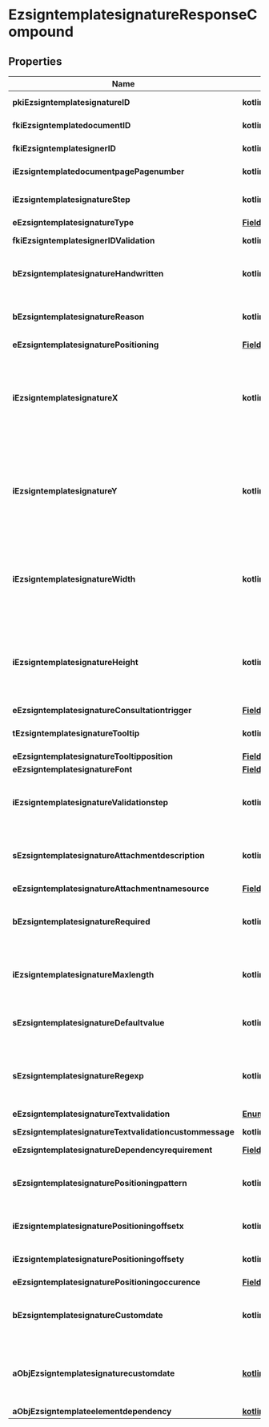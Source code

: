 
# EzsigntemplatesignatureResponseCompound

## Properties
| Name | Type | Description | Notes |
| ------------ | ------------- | ------------- | ------------- |
| **pkiEzsigntemplatesignatureID** | **kotlin.Int** | The unique ID of the Ezsigntemplatesignature |  |
| **fkiEzsigntemplatedocumentID** | **kotlin.Int** | The unique ID of the Ezsigntemplatedocument |  |
| **fkiEzsigntemplatesignerID** | **kotlin.Int** | The unique ID of the Ezsigntemplatesigner |  |
| **iEzsigntemplatedocumentpagePagenumber** | **kotlin.Int** | The page number in the Ezsigntemplatedocument |  |
| **iEzsigntemplatesignatureStep** | **kotlin.Int** | The step when the Ezsigntemplatesigner will be invited to sign |  |
| **eEzsigntemplatesignatureType** | [**FieldEEzsigntemplatesignatureType**](FieldEEzsigntemplatesignatureType.md) |  |  |
| **fkiEzsigntemplatesignerIDValidation** | **kotlin.Int** | The unique ID of the Ezsigntemplatesigner |  [optional] |
| **bEzsigntemplatesignatureHandwritten** | **kotlin.Boolean** | Whether the Ezsigntemplatesignature must be handwritten or not when eEzsigntemplatesignatureType &#x3D; Signature. |  [optional] |
| **bEzsigntemplatesignatureReason** | **kotlin.Boolean** | Whether the Ezsigntemplatesignature must include a reason or not when eEzsigntemplatesignatureType &#x3D; Signature. |  [optional] |
| **eEzsigntemplatesignaturePositioning** | [**FieldEEzsigntemplatesignaturePositioning**](FieldEEzsigntemplatesignaturePositioning.md) |  |  [optional] |
| **iEzsigntemplatesignatureX** | **kotlin.Int** | The X coordinate (Horizontal) where to put the Ezsigntemplatesignature on the page.  Coordinate is calculated at 100dpi (dot per inch). So for example, if you want to put the Ezsigntemplatesignature 2 inches from the left border of the page, you would use \&quot;200\&quot; for the X coordinate. |  [optional] |
| **iEzsigntemplatesignatureY** | **kotlin.Int** | The Y coordinate (Vertical) where to put the Ezsigntemplatesignature on the page.  Coordinate is calculated at 100dpi (dot per inch). So for example, if you want to put the Ezsigntemplatesignature 3 inches from the top border of the page, you would use \&quot;300\&quot; for the Y coordinate. |  [optional] |
| **iEzsigntemplatesignatureWidth** | **kotlin.Int** | The width of the Ezsigntemplatesignature.  Size is calculated at 100dpi (dot per inch). So for example, if you want the Ezsigntemplatesignature to have a width of 2 inches, you would use \&quot;200\&quot; for the iEzsigntemplatesignatureWidth. |  [optional] |
| **iEzsigntemplatesignatureHeight** | **kotlin.Int** | The height of the Ezsigntemplatesignature.  Size is calculated at 100dpi (dot per inch). So for example, if you want the Ezsigntemplatesignature to have an height of 2 inches, you would use \&quot;200\&quot; for the iEzsigntemplatesignatureHeight. |  [optional] |
| **eEzsigntemplatesignatureConsultationtrigger** | [**FieldEEzsigntemplatesignatureConsultationtrigger**](FieldEEzsigntemplatesignatureConsultationtrigger.md) |  |  [optional] |
| **tEzsigntemplatesignatureTooltip** | **kotlin.String** | A tooltip that will be presented to Ezsigntemplatesigner about the Ezsigntemplatesignature |  [optional] |
| **eEzsigntemplatesignatureTooltipposition** | [**FieldEEzsigntemplatesignatureTooltipposition**](FieldEEzsigntemplatesignatureTooltipposition.md) |  |  [optional] |
| **eEzsigntemplatesignatureFont** | [**FieldEEzsigntemplatesignatureFont**](FieldEEzsigntemplatesignatureFont.md) |  |  [optional] |
| **iEzsigntemplatesignatureValidationstep** | **kotlin.Int** | The step when the Ezsigntemplatesigner will be invited to validate the Ezsigntemplatesignature of eEzsigntemplatesignatureType Attachments |  [optional] |
| **sEzsigntemplatesignatureAttachmentdescription** | **kotlin.String** | The description attached to the attachment name added in Ezsigntemplatesignature of eEzsigntemplatesignatureType Attachments |  [optional] |
| **eEzsigntemplatesignatureAttachmentnamesource** | [**FieldEEzsigntemplatesignatureAttachmentnamesource**](FieldEEzsigntemplatesignatureAttachmentnamesource.md) |  |  [optional] |
| **bEzsigntemplatesignatureRequired** | **kotlin.Boolean** | Whether the Ezsigntemplatesignature is required or not. This field is relevant only with Ezsigntemplatesignature with eEzsigntemplatesignatureType &#x3D; Attachments. |  [optional] |
| **iEzsigntemplatesignatureMaxlength** | **kotlin.Int** | The maximum length for the value in the Ezsigntemplatesignature  This can only be set if eEzsigntemplatesignatureType is **FieldText** or **FieldTextarea** |  [optional] |
| **sEzsigntemplatesignatureDefaultvalue** | **kotlin.String** | The default value for the Ezsigntemplatesignature  You can use the codes below and they will be replaced at signature time.    | Code | Description | Example | | ------------------------- | ------------ | ------------ | | {sUserFirstname} | The first name of the contact | John | | {sUserLastname} | The last name of the contact | Doe | | {sUserJobtitle} | The job title | Sales Representative | | {sCompany} | Company name | eZmax Solutions Inc. | | {sEmailAddress} | The email address | email@example.com | | {sPhoneE164} | A phone number in E.164 Format | +15149901516 | | {sPhoneE164Cell} | A phone number in E.164 Format | +15149901516 | |  [optional] |
| **sEzsigntemplatesignatureRegexp** | **kotlin.String** | A regular expression to indicate what values are acceptable for the Ezsigntemplatesignature.  This can only be set if eEzsigntemplatesignatureType is **Text** or **Textarea** |  [optional] |
| **eEzsigntemplatesignatureTextvalidation** | [**EnumTextvalidation**](EnumTextvalidation.md) |  |  [optional] |
| **sEzsigntemplatesignatureTextvalidationcustommessage** | **kotlin.String** | Description of validation rule. Show by signatory. |  [optional] |
| **eEzsigntemplatesignatureDependencyrequirement** | [**FieldEEzsigntemplatesignatureDependencyrequirement**](FieldEEzsigntemplatesignatureDependencyrequirement.md) |  |  [optional] |
| **sEzsigntemplatesignaturePositioningpattern** | **kotlin.String** | The string pattern to search for the positioning. **This is not a regexp**  This will be required if **eEzsigntemplatesignaturePositioning** is set to **PerCoordinates** |  [optional] |
| **iEzsigntemplatesignaturePositioningoffsetx** | **kotlin.Int** | The offset X  This will be required if **eEzsigntemplatesignaturePositioning** is set to **PerCoordinates** |  [optional] |
| **iEzsigntemplatesignaturePositioningoffsety** | **kotlin.Int** | The offset Y  This will be required if **eEzsigntemplatesignaturePositioning** is set to **PerCoordinates** |  [optional] |
| **eEzsigntemplatesignaturePositioningoccurence** | [**FieldEEzsigntemplatesignaturePositioningoccurence**](FieldEEzsigntemplatesignaturePositioningoccurence.md) |  |  [optional] |
| **bEzsigntemplatesignatureCustomdate** | **kotlin.Boolean** | Whether the Ezsigntemplatesignature has a custom date format or not. (Only possible when eEzsigntemplatesignatureType is **Name** or **Handwritten**) |  [optional] |
| **aObjEzsigntemplatesignaturecustomdate** | [**kotlin.collections.List&lt;EzsigntemplatesignaturecustomdateResponseCompound&gt;**](EzsigntemplatesignaturecustomdateResponseCompound.md) | An array of custom date blocks that will be filled at the time of signature.  Can only be used if bEzsigntemplatesignatureCustomdate is true.  Use an empty array if you don&#39;t want to have a date at all. |  [optional] |
| **aObjEzsigntemplateelementdependency** | [**kotlin.collections.List&lt;EzsigntemplateelementdependencyResponseCompound&gt;**](EzsigntemplateelementdependencyResponseCompound.md) |  |  [optional] |



